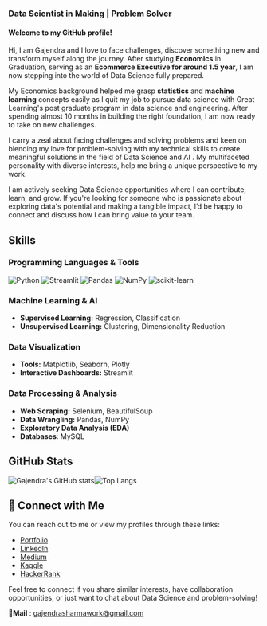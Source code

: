 ### Data Scientist in Making | Problem Solver

#### Welcome to my GitHub profile! 

Hi, I am Gajendra and I love to face challenges, discover something new and transform myself along the journey. After studying **Economics** in Graduation, serving as an **Ecommerce Executive for around 1.5 year**, I am now stepping into the world of Data Science fully prepared. 

My Economics background helped me grasp **statistics** and **machine learning** concepts easily as I quit my job to pursue data science with Great Learning's post graduate program in data science and engineering. After spending almost 10 months in building the right foundation, I am now ready to take on new challenges.

I carry a zeal about facing challenges and solving problems and keen on blending my love for problem-solving with my technical skills to create meaningful solutions in the field of Data Science and AI . My multifaceted personality with diverse interests, help me bring a unique perspective to my work.

I am actively seeking Data Science opportunities where I can contribute, learn, and grow. If you're looking for someone who is passionate about exploring data's potential and making a tangible impact, I’d be happy to connect and discuss how I can bring value to your team.

## Skills

### Programming Languages & Tools
![Python](https://img.shields.io/badge/Python-3776AB?style=for-the-badge&logo=python&logoColor=white)
![Streamlit](https://img.shields.io/badge/Streamlit-FF4B4B?style=for-the-badge&logo=streamlit&logoColor=white)
![Pandas](https://img.shields.io/badge/Pandas-150458?style=for-the-badge&logo=pandas&logoColor=white)
![NumPy](https://img.shields.io/badge/NumPy-013243?style=for-the-badge&logo=numpy&logoColor=white)
![scikit-learn](https://img.shields.io/badge/scikit--learn-F7931E?style=for-the-badge&logo=scikit-learn&logoColor=white)

### Machine Learning & AI
- **Supervised Learning:** Regression, Classification
- **Unsupervised Learning:** Clustering, Dimensionality Reduction

### Data Visualization
- **Tools:** Matplotlib, Seaborn, Plotly
- **Interactive Dashboards:** Streamlit

### Data Processing & Analysis
- **Web Scraping:** Selenium, BeautifulSoup
- **Data Wrangling:** Pandas, NumPy
- **Exploratory Data Analysis (EDA)**
- **Databases**: MySQL

## GitHub Stats
![Gajendra's GitHub stats](https://github-readme-stats.vercel.app/api?username=gajendrasharma-github&show_icons=true&theme=radical)![Top Langs](https://github-readme-stats.vercel.app/api/top-langs/?username=gajendrasharma-github&layout=compact&theme=radical)

## 🔗 Connect with Me

You can reach out to me or view my profiles through these links:
- [Portfolio](https://sites.google.com/view/gajendra-portfolio)
- [LinkedIn](https://www.linkedin.com/in/gajendrasharma-work/)
- [Medium](https://medium.com/@gajendrasharmawork)
- [Kaggle](https://www.kaggle.com/gajendrasharma118)
- [HackerRank](https://www.hackerrank.com/profile/gajendrasharmaw1)
  
Feel free to connect if you share similar interests, have collaboration opportunities, or just want to chat about Data Science and problem-solving!

**📧Mail** : gajendrasharmawork@gmail.com
